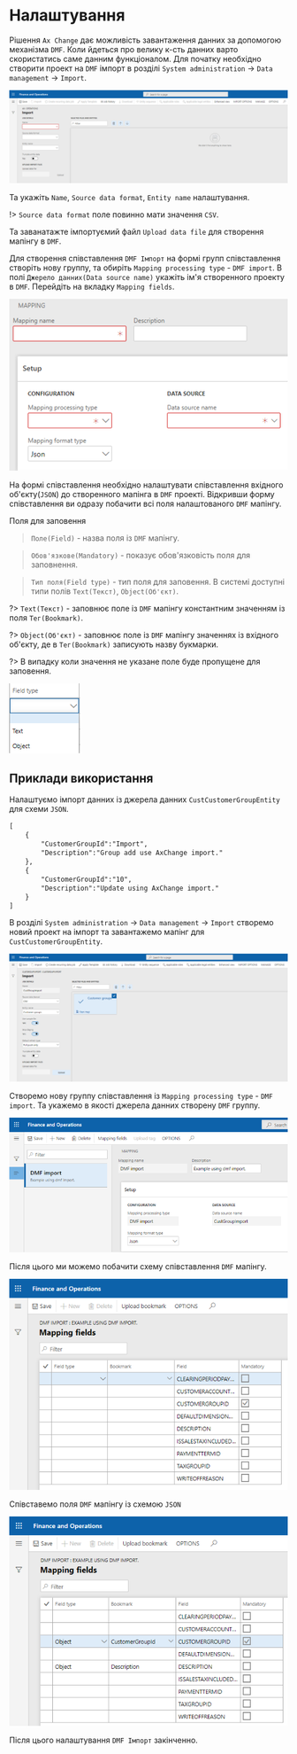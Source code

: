# Налаштування 

Рішення `Ax Change` дає можливість завантаження данних за допомогою механізма `DMF`. Коли йдеться про велику к-сть данних варто скористатись саме данним функціоналом.
Для початку необхідно створити проект на `DMF` імпорт в розділі `System administration` -> `Data management` -> `Import`.

![](../_media/mapping_DMFimport_CreateProject.png)

Та укажіть `Name`, `Source data format`, `Entity name` налаштування.

!> `Source data format` поле повинно мати значення `CSV`.

Та заванатажте імпортуємий файл `Upload data file` для створення мапінгу в `DMF`.

Для створення співставлення `DMF Імпорт` на формі групп співставлення створіть нову группу, та обиріть `Mapping processing type` - `DMF import`. В полі `Джерело данних(Data source name)` укажіть ім'я створенного проекту в `DMF`. Перейдіть на вкладку `Mapping fields`.

![](../_media/mappingSource_export_free.png)

На формі співставлення необхідно налаштувати співставлення вхідного об'єкту(`JSON`) до створенного мапінга в `DMF` проекті. Відкривши форму співставлення ви одразу побачити всі поля налаштованого `DMF` мапінгу.

Поля для заповення

> `Поле(Field)` - назва поля із `DMF` мапінгу.

> `Обов'язкове(Mandatory)` - показує обов'язковість поля для заповнення.

> `Тип поля(Field type)` - тип поля для заповення. В системі доступні типи полів `Text(Текст)`, `Object(Об'єкт)`. 

?> `Text(Текст)` - заповнює поле із `DMF` мапінгу константним значенням із поля `Тег(Bookmark)`.

?> `Object(Об'єкт)` - заповнює поле із `DMF` мапінгу значеннях із вхідного об'єкту, де в `Тег(Bookmark)` записують назву букмарки.

?> В випадку коли значення не указане поле буде пропущене для заповення.

![](../_media/mapping_DMFimport_fieldsType.png)


## Приклади використання

Налаштуємо імпорт данних із джерела данних `CustCustomerGroupEntity` для схеми `JSON`.

```text
[
    {
	    "CustomerGroupId":"Import",
	    "Description":"Group add use AxChange import."
    },
    {
	    "CustomerGroupId":"10",
	    "Description":"Update using AxChange import."
    }
]
```
В розділі `System administration` -> `Data management` -> `Import` створемо новий проект на імпорт та завантажемо мапінг для `CustCustomerGroupEntity`.

![](../_media/mapping_DMFimport_CreateProject_custGroup.png)

Створемо нову группу співставлення із `Mapping processing type` - `DMF import`. Та укажемо в якості джерела данних створену `DMF` группу.

![](../_media/mapping_DMFimport_source_custGroup.png)

Після цього ми можемо побачити схему співставлення `DMF` мапінгу.

![](../_media/mapping_DMFimport_empty.png)

Співставемо поля `DMF` мапінгу із схемою `JSON`

![](../_media/mapping_DMFimport_filed.png)

Після цього налаштування `DMF Імпорт` закінченно. 